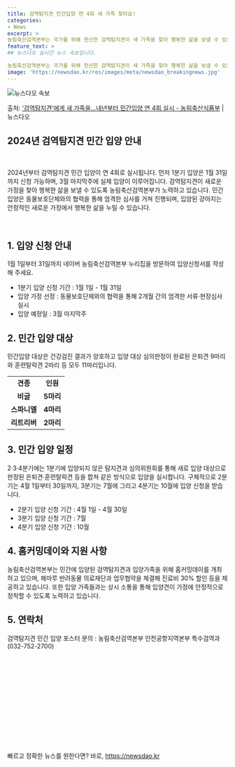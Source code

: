 ```yaml
---
title: 검역탐지견 민간입양 연 4회 새 가족 찾아요!
categories:
- News
excerpt: >
농림축산검역본부는 국가를 위해 헌신한 검역탐지견이 새 가족을 찾아 행복한 삶을 보낼 수 있도록 2024년 검…
feature_text: >
## 뉴스다오 실시간 뉴스 속보입니다.

농림축산검역본부는 국가를 위해 헌신한 검역탐지견이 새 가족을 찾아 행복한 삶을 보낼 수 있도록 2024년 검…
image: 'https://newsdao.kr/res/images/meta/newsdao_breakingnews.jpg'
---
```


![뉴스다오 속보](https://newsdao.kr/res/images/meta/newsdao_breakingnews.jpg)

<p>출처: <a href="https://newsdao.kr/2874" rel="dofollow">‘검역탐지견’에게 새 가족을…내년부터 민간입양 연 4회 실시 - 농림축산식품부</a> | 뉴스다오</p>

<h2 data-ke-size="size26">2024년 검역탐지견 민간 입양 안내</h2>
<p data-ke-size="size16">&nbsp;</p>
2024년부터 검역탐지견 민간 입양이 연 4회로 실시됩니다. 먼저 1분기 입양은 1월 31일까지 신청 가능하며, 3월 마지막주에 실제 입양이 이루어집니다. 검역탐지견이 새로운 가정을 찾아 행복한 삶을 보낼 수 있도록 농림축산검역본부가 노력하고 있습니다. 민간입양은 동물보호단체와의 협력을 통해 엄격한 심사를 거쳐 진행되며, 입양된 강아지는 안정적인 새로운 가정에서 행복한 삶을 누릴 수 있습니다.
<p data-ke-size="size16">&nbsp;</p>

<h2 data-ke-size="size26">1. 입양 신청 안내</h2>
<p data-ke-size="size16">1월 1일부터 31일까지 네이버 농림축산검역본부 누리집을 방문하여 입양신청서를 작성해 주세요.</p>
<ul>
	<li>1분기 입양 신청 기간 : 1월 1일 - 1월 31일</li>
	<li>입양 가정 선정 : 동물보호단체와의 협력을 통해 2개월 간의 엄격한 서류·현장심사 실시</li>
	<li>입양 예정일 : 3월 마지막주</li>
</ul>

<h2 data-ke-size="size26">2. 민간 입양 대상</h2>
<p data-ke-size="size16">민간입양 대상은 건강검진 결과가 양호하고 입양 대상 심의판정이 완료된 은퇴견 9마리와 훈련탈락견 2마리 등 모두 11마리입니다. </p>
<table>
	<tr>
		<td style="text-align: center; height: 17px;"><b>견종</b></td>
		<td style="text-align: center; height: 17px;"><b>인원</b></td>
	</tr>
	<tr>
		<td style="text-align: center; height: 17px;"><b>비글</b></td>
		<td style="text-align: center; height: 17px;"><b>5마리</b></td>
	</tr>
	<tr>
		<td style="text-align: center; height: 17px;"><b>스파니엘</b></td>
		<td style="text-align: center; height: 17px;"><b>4마리</b></td>
	</tr>
	<tr>
		<td style="text-align: center; height: 17px;"><b>리트리버</b></td>
		<td style="text-align: center; height: 17px;"><b>2마리</b></td>
	</tr>
</table>

<h2 data-ke-size="size26">3. 민간 입양 일정</h2>
<p data-ke-size="size16">2·3·4분기에는 1분기에 입양되지 않은 탐지견과 심의위원회를 통해 새로 입양 대상으로 판정된 은퇴견·훈련탈락견 등을 합쳐 같은 방식으로 입양을 실시합니다. 구체적으로 2분기는 4월 1일부터 30일까지, 3분기는 7월에 그리고 4분기는 10월에 입양 신청을 받습니다.</p>
<ul>
	<li>2분기 입양 신청 기간 : 4월 1일 - 4월 30일</li>
	<li>3분기 입양 신청 기간 : 7월</li>
	<li>4분기 입양 신청 기간 : 10월</li>
</ul>

<h2 data-ke-size="size26">4. 홈커밍데이와 지원 사항</h2>
<p data-ke-size="size16">농림축산검역본부는 민간에 입양된 검역탐지견과 입양가족을 위해 홈커밍데이를 개최하고 있으며, 해마루 반려동물 의료재단과 업무협약을 체결해 진료비 30% 할인 등을 제공하고 있습니다. 또한 입양 가족들과는 상시 소통을 통해 입양견이 가정에 안정적으로 정착할 수 있도록 노력하고 있습니다.</p>

<h2 data-ke-size="size26">5. 연락처</h2>
<p data-ke-size="size16">검역탐지견 민간 입양 포스터 문의 : 농림축산검역본부 인천공항지역본부 특수검역과(032-752-2700)</p>
<p data-ke-size="size16">&nbsp;</p>
<p data-ke-size="size16">&nbsp;</p>
<p data-ke-size="size16">&nbsp;</p>
<p data-ke-size="size16">&nbsp;</p>
<p data-ke-size="size16">&nbsp;</p>
<p data-ke-size="size16">&nbsp;</p>
<p data-ke-size="size16">&nbsp;</p> 

빠르고 정확한 뉴스를 원한다면? 바로, <a href="https://newsdao.kr" rel="dofollow">https://newsdao.kr</a>


    
